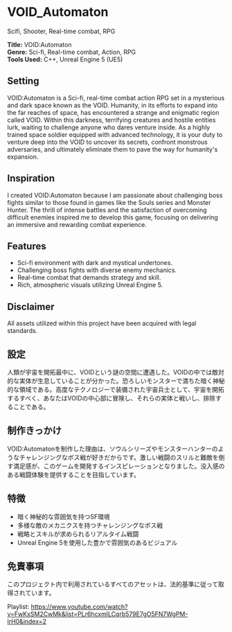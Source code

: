 # VOID_Automaton
Scifi, Shooter, Real-time combat, RPG

**Title:** VOID:Automaton  
**Genre:** Sci-fi, Real-time combat, Action, RPG  
**Tools Used:** C++, Unreal Engine 5 (UE5)

## Setting
VOID:Automaton is a Sci-fi, real-time combat action RPG set in a mysterious and dark space known as the VOID. Humanity, in its efforts to expand into the far reaches of space, has encountered a strange and enigmatic region called VOID. Within this darkness, terrifying creatures and hostile entities lurk, waiting to challenge anyone who dares venture inside.
As a highly trained space soldier equipped with advanced technology, it is your duty to venture deep into the VOID to uncover its secrets, confront monstrous adversaries, and ultimately eliminate them to pave the way for humanity's expansion.

## Inspiration
I created VOID:Automaton because I am passionate about challenging boss fights similar to those found in games like the Souls series and Monster Hunter. The thrill of intense battles and the satisfaction of overcoming difficult enemies inspired me to develop this game, focusing on delivering an immersive and rewarding combat experience.

## Features
- Sci-fi environment with dark and mystical undertones.
- Challenging boss fights with diverse enemy mechanics.
- Real-time combat that demands strategy and skill.
- Rich, atmospheric visuals utilizing Unreal Engine 5.

## Disclaimer
All assets utilized within this project have been acquired with legal standards.

## 設定
人類が宇宙を開拓最中に、VOIDという謎の空間に遭遇した。VOIDの中では敵対的な実体が生息していることが分かった。恐ろしいモンスターで満ちた暗く神秘的な領域である。高度なテクノロジーで装備された宇宙兵士として、宇宙を開拓するすべく、あなたはVOIDの中心部に冒険し、それらの実体と戦いし、排除することである。

## 制作きっかけ
VOID:Automatonを制作した理由は、ソウルシリーズやモンスターハンターのようなチャレンジングなボス戦が好きだからです。激しい戦闘のスリルと難敵を倒す満足感が、このゲームを開発するインスピレーションとなりました。没入感のある戦闘体験を提供することを目指しています。

## 特徴
- 暗く神秘的な雰囲気を持つSF環境
- 多様な敵のメカニクスを持つチャレンジングなボス戦
- 戦略とスキルが求められるリアルタイム戦闘
- Unreal Engine 5を使用した豊かで雰囲気のあるビジュアル
  
## 免責事項
このプロジェクト内で利用されているすべてのアセットは、法的基準に従って取得されています。

Playlist: https://www.youtube.com/watch?v=FwKxSM2CwMk&list=PLr6hcxmlLCqrb579E7gO5FN7WgPM-lrH0&index=2
